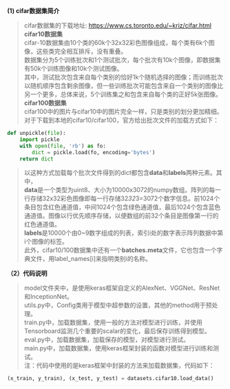 **(1) cifar数据集简介**   
>cifar数据集的下载地址: https://www.cs.toronto.edu/~kriz/cifar.html  
**cifar10数据集**  
cifar-10数据集由10个类的60k个32x32彩色图像组成，每个类有6k个图像，这些类完全相互排斥，没有重叠。  
数据集分为5个训练批次和1个测试批次，每个批次有10k个图像，即数据集有50k个训练图像和10k个测试图像。  
其中，测试批次包含来自每个类别的恰好1k个随机选择的图像；而训练批次以随机顺序包含剩余图像，但一些训练批次可能包含来自一个类别的图像比另一个更多，总体来说，5个训练集之和包含来自每个类的正好5k张图像。  
**cifar100数据集**  
cifar100中的图片与cifar10中的图片完全一样，只是类别的划分更加精细。  
对于下载到本地的cifar10/cifar100，官方给出批次文件的加载方式如下：   
```python   
def unpickle(file):
    import pickle
    with open(file, 'rb') as fo:
        dict = pickle.load(fo, encoding='bytes')
    return dict   
```
>以这种方式加载每个批次文件得到的dict都包含**data**和**labels**两种元素。其中，  
**data**是一个类型为uint8、大小为10000x3072的numpy数组。阵列的每一行存储32x32彩色图像即每一行存储32*32*3=3072个数字信息。前1024个条目包含红色通道值，中间1024个包含绿色通道值，最后1024个包含蓝色通道值。图像以行优先顺序存储，以便数组的前32个条目是图像第一行的红色通道值。  
**labels**是10000个由0~9数字组成的列表，索引i处的数字表示阵列数据中第i个图像的标签。  
此外，cifar10/100数据集中还有一个**batches.meta**文件，它也包含一个字典文件，用label_names[i]来指明类别i的名称。  

**（2）代码说明**   
>model文件夹中，是使用keras框架自定义的AlexNet、VGGNet、ResNet和InceptionNet。   
utils.py中，Config类用于模型中超参数的设置，其他的method用于预处理。   
train.py中，加载数据集，使用一般的方法对模型进行训练，并使用Tensorboard监测几个重要的scalar的变化，最后保存训练得到模型。   
eval.py中，加载数据集，加载保存的模型，对模型进行测试。   
main.py中，加载数据集，使用keras框架封装的函数对模型进行训练和测试。  
注：代码中使用的是keras框架中封装的方法来加载数据集，代码如下：   
```python 
(x_train, y_train), (x_test, y_test) = datasets.cifar10.load_data()
```

